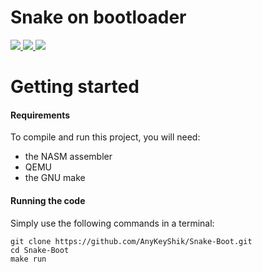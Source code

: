 # Snake on bootloader

<a href="https://github.com/AnyKeyShik/Snake-Boot/blob/master/LICENSE">
<img src ="https://img.shields.io/github/license/AnyKeyShik/Snake-Boot.svg" />
</a>

<a href="https://github.com/AnyKeyShik/Snake-Boot/stargazers">
<img src ="https://img.shields.io/github/stars/AnyKeyShik/Snake-Boot.svg" />
</a>

<a href="https://github.com/AnyKeyShik/Snake-Boot/network">
<img src ="https://img.shields.io/github/forks/AnyKeyShik/Snake-Boot.svg" />
</a>

# Getting started

#### Requirements

To compile and run this project, you will need:
* the NASM assembler
* QEMU
* the GNU make

#### Running the code

Simply use the following commands in a terminal:
```
git clone https://github.com/AnyKeyShik/Snake-Boot.git
cd Snake-Boot
make run
```
